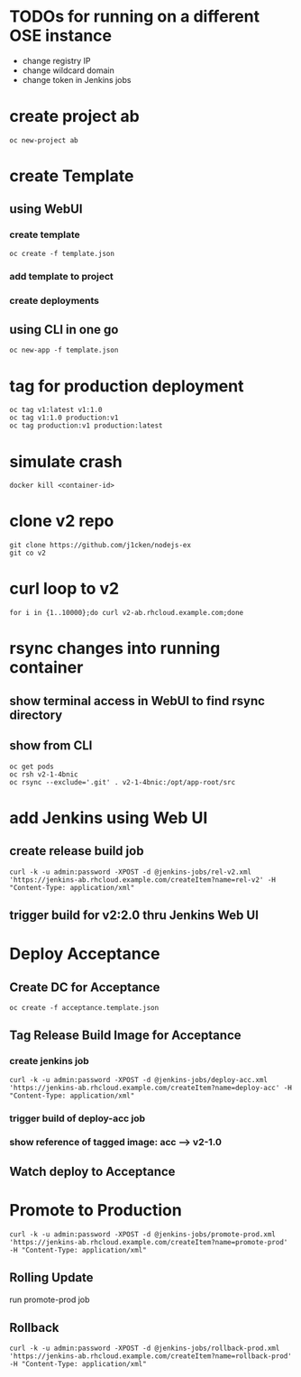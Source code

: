 # TODOs for running on a different OSE instance
* change registry IP
* change wildcard domain
* change token in Jenkins jobs

# create project ab
```
oc new-project ab
```

# create Template

## using WebUI
### create template
```
oc create -f template.json
```
### add template to project
### create deployments

## using CLI in one go
```
oc new-app -f template.json
```

# tag for production deployment
```
oc tag v1:latest v1:1.0
oc tag v1:1.0 production:v1
oc tag production:v1 production:latest
```

# simulate crash
```
docker kill <container-id>
```

# clone v2 repo
```
git clone https://github.com/j1cken/nodejs-ex
git co v2
```

# curl loop to v2
```
for i in {1..10000};do curl v2-ab.rhcloud.example.com;done
```

# rsync changes into running container

## show terminal access in WebUI to find rsync directory

## show from CLI
```
oc get pods
oc rsh v2-1-4bnic
oc rsync --exclude='.git' . v2-1-4bnic:/opt/app-root/src
```

# add Jenkins using Web UI

## create release build job
```
curl -k -u admin:password -XPOST -d @jenkins-jobs/rel-v2.xml 'https://jenkins-ab.rhcloud.example.com/createItem?name=rel-v2' -H "Content-Type: application/xml"
```

## trigger build for v2:2.0 thru Jenkins Web UI

# Deploy Acceptance

## Create DC for Acceptance
```
oc create -f acceptance.template.json
```

## Tag Release Build Image for Acceptance

### create jenkins job
```
curl -k -u admin:password -XPOST -d @jenkins-jobs/deploy-acc.xml 'https://jenkins-ab.rhcloud.example.com/createItem?name=deploy-acc' -H "Content-Type: application/xml"
```

### trigger build of deploy-acc job

### show reference of tagged image: acc --> v2-1.0

## Watch deploy to Acceptance

# Promote to Production
```
curl -k -u admin:password -XPOST -d @jenkins-jobs/promote-prod.xml 'https://jenkins-ab.rhcloud.example.com/createItem?name=promote-prod' -H "Content-Type: application/xml"
```

## Rolling Update
run promote-prod job

## Rollback
```
curl -k -u admin:password -XPOST -d @jenkins-jobs/rollback-prod.xml 'https://jenkins-ab.rhcloud.example.com/createItem?name=rollback-prod' -H "Content-Type: application/xml"
```
